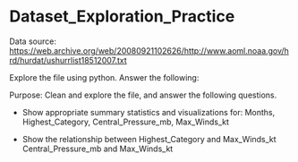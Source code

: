 # Dataset_Exploration_Practice

Data source:
https://web.archive.org/web/20080921102626/http://www.aoml.noaa.gov/hrd/hurdat/ushurrlist18512007.txt

Explore the file using python. Answer the following:

Purpose: Clean and explore the file, and answer the following questions.

  - Show appropriate summary statistics and visualizations for: Months, Highest_Category, Central_Pressure_mb, Max_Winds_kt
  
  - Show the relationship between Highest_Category and Max_Winds_kt Central_Pressure_mb and Max_Winds_kt
  
